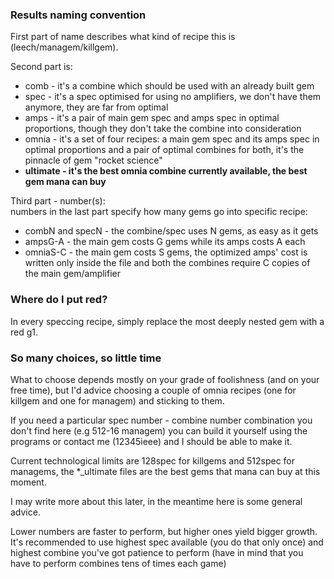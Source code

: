 ### Results naming convention

First part of name describes what kind of recipe this is (leech/managem/killgem).
  
Second part is:  
* comb - it's a combine which should be used with an already built gem  
* spec - it's a spec optimised for using no amplifiers,
         we don't have them anymore, they are far from optimal  
* amps - it's a pair of main gem spec and amps spec in optimal proportions,
         though they don't take the combine into consideration  
* omnia - it's a set of four recipes: a main gem spec and its amps spec in optimal proportions
          and a pair of optimal combines for both, it's the pinnacle of gem "rocket science"  
* **ultimate - it's the best omnia combine currently available, the best gem mana can buy**

Third part - number(s):  
numbers in the last part specify how many gems go into specific recipe:  
* combN and specN - the combine/spec uses N gems, as easy as it gets  
* ampsG-A - the main gem costs G gems while its amps costs A each  
* omniaS-C - the main gem costs S gems,
             the optimized amps' cost is written only inside the file
             and both the combines require C copies of the main gem/amplifier

### Where do I put red?

In every speccing recipe, simply replace the most deeply nested gem with a red g1.

### So many choices, so little time

What to choose depends mostly on your grade of foolishness (and on your free time),
but I'd advice choosing a couple of omnia recipes (one for killgem and one for managem)
and sticking to them.

If you need a particular spec number - combine number combination you don't find here
(e.g 512-16 managem) you can build it yourself using the programs
or contact me (12345ieee) and I should be able to make it.

Current technological limits are 128spec for killgems and 512spec for managems,
the *_ultimate files are the best gems that mana can buy at this moment.
   
I may write more about this later, in the meantime here is some general advice.

Lower numbers are faster to perform, but higher ones yield bigger growth.  
It's recommended to use highest spec available (you do that only once) and highest
combine you've got patience to perform (have in mind that you have to perform
combines tens of times each game)  

